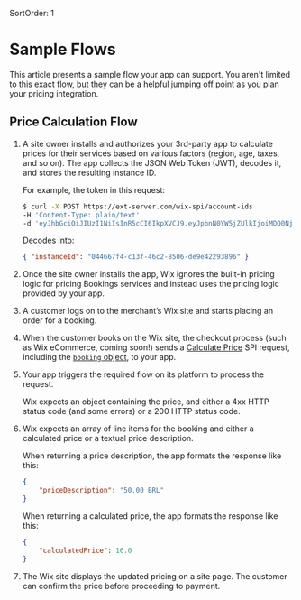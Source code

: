 SortOrder: 1
# Sample Flows

This article presents a sample flow your app can support. You aren't limited to this exact flow, but they can be a helpful jumping off point as you plan your pricing integration.

## Price Calculation Flow

1. A site owner installs and authorizes your 3rd-party app to calculate prices for their services based on various factors (region, age, taxes, and so on). The app collects the JSON Web Token (JWT), decodes it, and stores the resulting instance ID.
    
    For example, the token in this request:
    
    ```bash
    $ curl -X POST https://ext-server.com/wix-spi/account-ids
    -H 'Content-Type: plain/text'
    -d 'eyJhbGciOiJIUzI1NiIsInR5cCI6IkpXVCJ9.eyJpbnN0YW5jZUlkIjoiMDQ0NjY3ZjQtYzEzZi00NmMyLTg1MDYtZGU5ZTQyMjkzODk2In0.fxedHrnHUFi6V-S5OH8gL-pY4STxFWZHjj-xo9QUwQY'
    ```
    
    Decodes into:
    
    ```json
    { "instanceId": "044667f4-c13f-46c2-8506-de9e42293896" }
    ```
    
1. Once the site owner installs the app, Wix ignores the built-in pricing logic for pricing Bookings services and instead uses the pricing logic provided by your app. 

1. A customer logs on to the merchant’s Wix site and starts placing an order for a booking.

1. When the customer books on the Wix site, the checkout process (such as Wix eCommerce, coming soon!) sends a [Calculate Price](https://dev.wix.com/api/rest/wix-bookings/pricing-provider/calculate-price) SPI request, including the [`booking` object]((https://dev.wix.com/api/rest/wix-bookings/bookings-v2/booking-object)), to your app. 

1. Your app triggers the required flow on its platform to process the request.
    
    Wix expects an object containing the price, and either a 4xx HTTP status code (and some errors) or a 200 HTTP status code.

1. Wix expects an array of line items for the booking and either a calculated price
   or a textual price description.

    When returning a price description, the app formats the response like this: 

    ```json 
    {
        "priceDescription": "50.00 BRL"
    }
    ```
  
    When returning a calculated price, the app formats the response like this: 
  
    ```json 
    {
        "calculatedPrice": 16.0
    }
    ```
    
1. The Wix site displays the updated pricing on a site page. The customer can
   confirm the price before proceeding to payment.